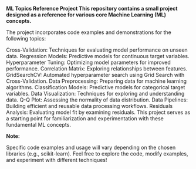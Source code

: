 **ML Topics Reference Project
This repository contains a small project designed as a reference for various core Machine Learning (ML) concepts.**

The project incorporates code examples and demonstrations for the following topics:


Cross-Validation: Techniques for evaluating model performance on unseen data.
Regression Models: Predictive models for continuous target variables.
Hyperparameter Tuning: Optimizing model parameters for improved performance.
Correlation Matrix: Exploring relationships between features.
GridSearchCV: Automated hyperparameter search using Grid Search with Cross-Validation.
Data Preprocessing: Preparing data for machine learning algorithms.
Classification Models: Predictive models for categorical target variables.
Data Visualization: Techniques for exploring and understanding data.
Q-Q Plot: Assessing the normality of data distribution.
Data Pipelines: Building efficient and reusable data processing workflows.
Residuals Analysis: Evaluating model fit by examining residuals.
This project serves as a starting point for familiarization and experimentation with these fundamental ML concepts.

**Note:**

Specific code examples and usage will vary depending on the chosen libraries (e.g., scikit-learn).
Feel free to explore the code, modify examples, and experiment with different techniques!
